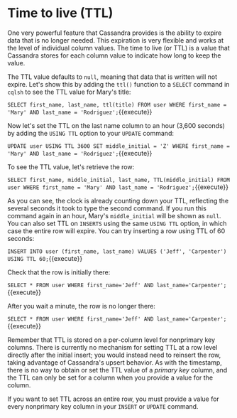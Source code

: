 # Time to live (TTL)

One very powerful feature that Cassandra provides is the ability to expire data that is no longer needed. This expiration is very flexible and works at the level of individual column values. The time to live (or TTL) is a value that Cassandra stores for each column value to indicate how long to keep the value.

The TTL value defaults to `null`, meaning that data that is written will not expire. Let's show this by adding the `ttl()` function to a `SELECT` command in `cqlsh` to see the TTL value for Mary's title:

`SELECT first_name, last_name, ttl(title)
  FROM user WHERE first_name = 'Mary' AND last_name = 'Rodriguez';`{{execute}}

Now let's set the TTL on the last name column to an hour (3,600 seconds) by adding the `USING TTL` option to your `UPDATE` command:

`UPDATE user USING TTL 3600 SET middle_initial =
  'Z' WHERE first_name = 'Mary' AND last_name = 'Rodriguez';`{{execute}}
  
To see the TTL value, let's retrieve the row:  
  
`SELECT first_name, middle_initial,
  last_name, TTL(middle_initial)
  FROM user WHERE first_name = 'Mary' AND last_name = 'Rodriguez';`{{execute}}

As you can see, the clock is already counting down your TTL, reflecting the several seconds it took to type the second command. If you run this command again in an hour, Mary's `middle_initial` will be shown as `null`. You can also set TTL on `INSERTS` using the same `USING TTL` option, in which case the entire row will expire. You can try inserting a row using TTL of 60 seconds:

`INSERT INTO user (first_name, last_name)
  VALUES ('Jeff', 'Carpenter') USING TTL 60;`{{execute}}
  
Check that the row is initially there:

`SELECT * FROM user WHERE first_name='Jeff' AND
  last_name='Carpenter';`{{execute}}

After you wait a minute, the row is no longer there:

`SELECT * FROM user WHERE first_name='Jeff' AND
  last_name='Carpenter';`{{execute}}

Remember that TTL is stored on a per-column level for nonprimary key columns. There is currently no mechanism for setting TTL at a row level directly after the initial insert; you would instead need to reinsert the row, taking advantage of Cassandra's upsert behavior. As with the timestamp, there is no way to obtain or set the TTL value of a _primary key_ column, and the TTL can only be set for a column when you provide a value for the column.

If you want to set TTL across an entire row, you must provide a value for every nonprimary key column in your `INSERT` or `UPDATE` command.